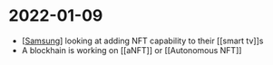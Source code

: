 # 2022-01-09
- [[Samsung]] looking at adding NFT capability to their [[smart tv]]s
-  A blockhain is working on [[aNFT]] or [[Autonomous NFT]]

[//begin]: # "Autogenerated link references for markdown compatibility"
[Samsung]: Samsung.md "Samsung"
[//end]: # "Autogenerated link references"